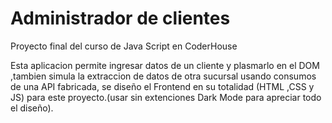 # Administrador de clientes
Proyecto final del curso de Java Script en CoderHouse

Esta aplicacion permite ingresar datos de un cliente y plasmarlo en el DOM ,tambien simula la extraccion de datos de otra sucursal usando consumos de una API fabricada, se diseño el Frontend en su totalidad (HTML ,CSS y JS) para este proyecto.(usar sin extenciones Dark Mode para apreciar todo el diseño).
